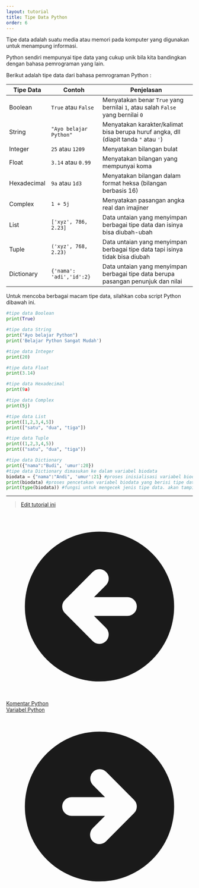 ```yaml
---
layout: tutorial
title: Tipe Data Python
order: 6
---
```


Tipe data adalah suatu media atau memori pada komputer yang digunakan untuk menampung informasi.

Python sendiri mempunyai tipe data yang cukup unik bila kita bandingkan dengan bahasa pemrograman yang lain.

Berikut adalah tipe data dari bahasa pemrograman Python :

| Tipe Data   | Contoh                   | Penjelasan                                                                           |
| ----------- | ------------------------ | ------------------------------------------------------------------------------------ |
| Boolean     | `True` atau `False`      | Menyatakan benar `True` yang bernilai `1`, atau salah `False` yang bernilai `0`      |
| String      | `"Ayo belajar Python"`   | Menyatakan karakter/kalimat bisa berupa huruf angka, dll (diapit tanda `"` atau `'`) |
| Integer     | `25` atau `1209`         | Menyatakan bilangan bulat                                                            |
| Float       | `3.14` atau `0.99`       | Menyatakan bilangan yang mempunyai koma                                              |
| Hexadecimal | `9a` atau `1d3`          | Menyatakan bilangan dalam format heksa (bilangan berbasis 16)                        |
| Complex     | `1 + 5j `                | Menyatakan pasangan angka real dan imajiner                                          |
| List        | `['xyz', 786, 2.23]`     | Data untaian yang menyimpan berbagai tipe data dan isinya bisa diubah-ubah           |
| Tuple       | `('xyz', 768, 2.23)`     | Data untaian yang menyimpan berbagai tipe data tapi isinya tidak bisa diubah         |
| Dictionary  | `{'nama': 'adi','id':2}` | Data untaian yang menyimpan berbagai tipe data berupa pasangan penunjuk dan nilai    |

Untuk mencoba berbagai macam tipe data, silahkan coba script Python dibawah ini.

```python
#tipe data Boolean
print(True)

#tipe data String
print("Ayo belajar Python")
print('Belajar Python Sangat Mudah')

#tipe data Integer
print(20)

#tipe data Float
print(3.14)

#tipe data Hexadecimal
print(9a)

#tipe data Complex
print(5j)

#tipe data List
print([1,2,3,4,5])
print(["satu", "dua", "tiga"])

#tipe data Tuple
print((1,2,3,4,5))
print(("satu", "dua", "tiga"))

#tipe data Dictionary
print({"nama":"Budi", 'umur':20})
#tipe data Dictionary dimasukan ke dalam variabel biodata
biodata = {"nama":"Andi", 'umur':21} #proses inisialisasi variabel biodata
print(biodata) #proses pencetakan variabel biodata yang berisi tipe data Dictionary
print(type(biodata)) #fungsi untuk mengecek jenis tipe data. akan tampil <class 'dict'> yang berarti dict adalah tipe data dictionary
```

---

> [Edit tutorial ini](https://github.com/belajarpythoncom/belajarpython.com/blob/master/docs/tutorial/tipe-data-python.md)

<div class="mt-8 inline justify-between gap-x-4 md:flex">
  <div class="flex justify-center mb-4 md:mb-0">
    <a href="/tutorial/komentar-python" class="text-primary-300 hover:text-primary-300 order-2 flex h-12 items-center rounded-full bg-blue-500 bg-opacity-20 px-8 text-base hover:no-underline md:order-1">
      <svg xmlns="http://www.w3.org/2000/svg" class="mr-1 h-5 w-5" viewBox="0 0 20 20" fill="currentColor">
        <path fill-rule="evenodd" d="M10 18a8 8 0 100-16 8 8 0 000 16zm.707-10.293a1 1 0 00-1.414-1.414l-3 3a1 1 0 000 1.414l3 3a1 1 0 001.414-1.414L9.414 11H13a1 1 0 100-2H9.414l1.293-1.293z" clip-rule="evenodd" />
      </svg>
      <span class="-mt-0.5">Komentar Python</span>
    </a>
  </div>
  <div class="order-1 flex justify-center">
    <a href="/tutorial/variabel-python" class="order-1 flex h-12 items-center rounded-full bg-gradient-to-l from-yellow-500 to-yellow-400 px-8 text-base text-black shadow-xl hover:text-black hover:no-underline hover:shadow md:order-2">
      <span class="-mt-0.5">Variabel Python</span>
      <svg xmlns="http://www.w3.org/2000/svg" class="ml-1 h-5 w-5" viewBox="0 0 20 20" fill="currentColor">
        <path fill-rule="evenodd" d="M10 18a8 8 0 100-16 8 8 0 000 16zm3.707-8.707l-3-3a1 1 0 00-1.414 1.414L10.586 9H7a1 1 0 100 2h3.586l-1.293 1.293a1 1 0 101.414 1.414l3-3a1 1 0 000-1.414z" clip-rule="evenodd" />
      </svg>
    </a>
  </div>
</div>
